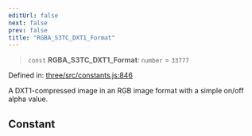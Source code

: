 ```yaml
---
editUrl: false
next: false
prev: false
title: "RGBA_S3TC_DXT1_Format"
---
```


> `const` **RGBA\_S3TC\_DXT1\_Format**: `number` = `33777`

Defined in: [three/src/constants.js:846](https://github.com/DefinitelyMaybe/three-i18n/blob/fa57b79433d1c349ffb23a78727299c8d4190136/three/src/constants.js#L846)

A DXT1-compressed image in an RGB image format with a simple on/off alpha value.

## Constant
